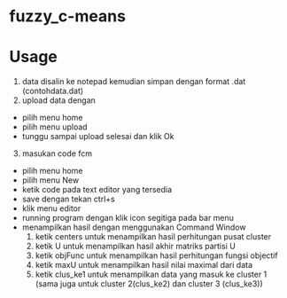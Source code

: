 # fuzzy_c-means
# Usage 
1. data disalin ke notepad kemudian simpan dengan format .dat (contohdata.dat)
2. upload data dengan
  - pilih menu home
  - pilih menu upload
  - tunggu sampai upload selesai dan klik Ok
3. masukan code fcm 
  - pilih menu home
  - pilih menu New
  - ketik code pada text editor yang tersedia
  - save dengan tekan ctrl+s
  - klik menu editor
  - running program dengan klik icon segitiga pada bar menu
  - menampilkan hasil dengan menggunakan Command Window
      1. ketik centers untuk menampilkan hasil perhitungan pusat cluster
      2. ketik U untuk menampilkan hasil akhir matriks partisi U
      3. ketik objFunc untuk menampilkan hasil perhitungan fungsi objectif
      4. ketik maxU untuk menampilkan hasil nilai maximal dari data
      5. ketik clus_ke1 untuk menampilkan data yang masuk ke cluster 1 (sama juga untuk cluster 2(clus_ke2) dan cluster 3 (clus_ke3))
  
      
